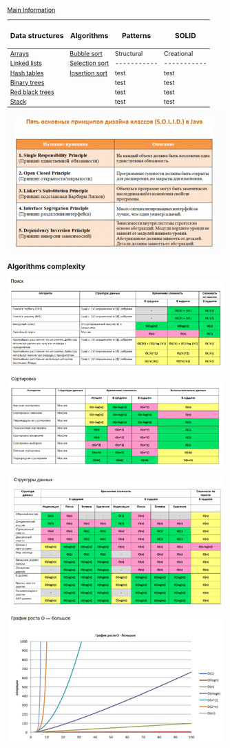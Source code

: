 

[Main Information](src/main/resources/main_info.md)

| <H3> Data structures                                                                             | <H3> Algorithms                                                                                  |<H3> Patterns                       | <H3> SOLID                                                                           |
|--------------------------------------------------------------------------------------------------|--------------------------------------------------------------------------------------------------|------------------------------------|--------------------------------------------------------------------------------------|
| [Arrays](src/main/resources/data_structures/arrays/arrays.md)                                    | [Bubble sort](src/main/resources/algorithms/bubble_sort/bubble_sort.md)                          |Structural |Creational | Behavioral |  [Single Responsibility Principle](src/main/resources/solid/single_responsibility.md)|
| [Linked lists](src/main/resources/data_structures/linked_lists/linked_lists.md)                  | [Selection sort](src/main/resources/algorithms/selection_sort/selection_sort.md)                 |-----------|-----------|------------|  [Open Closed Principle](src/main/resources/solid/open_close.md)                     |
| [Hash tables](src/main/resources/data_structures/hash_tables/hash_tables.md)                     | [Insertion sort](src/main/resources/algorithms/insertion_sort/insertion_sort.md)                 | test	  |	test      |	test	   |  [Liskov’s Substitution Principle](src/main/resources/solid/liskov_substitution.md)  |
| [Binary trees](src/main/resources/data_structures/binary_trees/binary_trees.md)                  |                                                                                                  |	test	  |	test   	  | test	   |  [Interface Segregation Principle](src/main/resources/solid/interface_segregation.md)|
| [Red black trees](src/main/resources/data_structures/red_black_trees/red_black_trees.md)         |                                                                                                  | test 	  | test   	  |	test	   |  [Dependency Inversion Principle](src/main/resources/solid/dependency_inversion.md)  |
| [Stack](src/main/resources/data_structures/stack/stack.md)                                       |                                                                                                  | test      | test   	  | test	   |                                                                                      |


 ![alt text](src/main/resources/images/solid.png)

### Algorithms complexity

 ![alt text](src/main/resources/images/search_complexity.png)
 
 ![alt text](src/main/resources/images/sort_complexity.png)
 
 ![alt text](src/main/resources/images/data_structures_complexity.png)
 
 ![alt text](src/main/resources/images/o-complexity.png)
